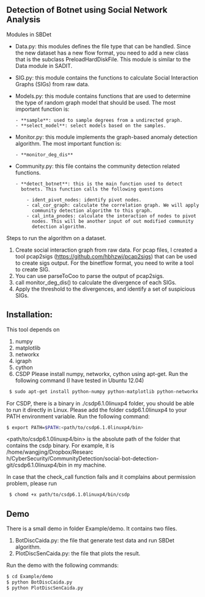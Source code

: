 Detection of Botnet using Social Network Analysis
--------------------------------------------------

Modules in SBDet

  - Data.py: this modules defines the file type that can be handled.
    Since the new dataset has a new flow format, you need to add a
    new class that is the subclass PreloadHardDiskFile. This module is
    similar to the Data module in SADIT.
  - SIG.py: this module contains the functions to calculate Social
    Interaction Graphs (SIGs) from raw data. 
  - Models.py: this module contains functions that are used to determine
    the type of random graph model that should be used. The most
    important function is:

        - **sample**: used to sample degrees from a undirected graph.
        - **select_model**: select models based on the samples.
        
  - Monitor.py: this module implements the graph-based anomaly detection
    algorithm. The most important function is:  
	    
	    - **monitor_deg_dis**
	    
  - Community.py: this file contains the community detection related
    functions.

        - **detect_botnet**: this is the main function used to detect
          botnets. This function calls the following questions

            - ident_pivot_nodes: identify pivot nodes.
            - cal_cor_graph: calculate the correlation graph. We will apply
              community detection algorithm to this graph.
            - cal_inta_pnodes: calculate the interaction of nodes to pivot
              nodes. This will be another input of out modified community
              detection algorithm.

Steps to run the algorithm on a dataset.
1. Create social interaction graph from raw data. For pcap files, I created a tool pcap2sigs (https://github.com/hbhzwj/pcap2sigs) that can be used to create sigs output. For the binetflow format, you need to write a tool to create SIG.
2. You can use parseToCoo to parse the output of pcap2sigs.
3. call monitor_deg_dis() to calculate the divergence of each SIGs.
4. Apply the threshold to the divergences, and identify a set of suspicious SIGs.


Installation:
-----------------------------
This tool depends on 

1. numpy
2. matplotlib
2. networkx
3. igraph
4. cython
5. CSDP
Please install numpy, networkx, cython using apt-get. Run the following command (I have tested in Ubuntu 12.04)

```bash
 $ sudo apt-get install python-numpy python-matplotlib python-networkx python-igraph cython
```
For CSDP, there is a binary in ./csdp6.1.0linuxp4 folder, you should
be able to run it directly in Linux. Please add the folder csdp6.1.0linuxp4 to your PATH environment variable.
Run the following command:

```bash
$ export PATH=$PATH:<path/to/csdp6.1.0linuxp4/bin>
```
<path/to/csdp6.1.0linuxp4/bin> is the absolute path of the folder that contains the csdp binary. For example, it is /home/wangjing/Dropbox/Researc
h/CyberSecurity/CommunityDetection/social-bot-detection-git/csdp6.1.0linuxp4/bin in my machine.

In case that the check_call function fails and it complains about
permission problem, please run
    
```bash
 $ chomd +x path/to/csdp6.1.0linuxp4/bin/csdp
```

Demo
----------------
There is a small demo in folder Example/demo. It contains two files.

1. BotDiscCaida.py: the file that generate test data and run SBDet algorithm.
2. PlotDiscSenCaida.py: the file that plots the result.

Run the demo with the following commands:

```bash
$ cd Example/demo
$ python BotDiscCaida.py
$ python PlotDiscSenCaida.py
```